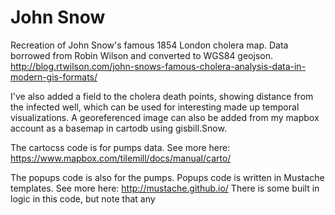 John Snow
========
Recreation of John Snow's famous 1854 London cholera map. 
Data borrowed from Robin Wilson and converted to WGS84 geojson.
http://blog.rtwilson.com/john-snows-famous-cholera-analysis-data-in-modern-gis-formats/

I've also added a field to the cholera death points, showing distance from the infected well, which can be used for interesting made up temporal visualizations. 
A georeferenced image can also be added from my mapbox account as a basemap in cartodb using gisbill.Snow.

The cartocss code is for pumps data. See more here: https://www.mapbox.com/tilemill/docs/manual/carto/

The popups code is also for the pumps. Popups code is written in Mustache templates. See more here: http://mustache.github.io/ There is some built in logic in this code, but note that any <script> tags in this code would break the entire viz.

Also included is some code for a simple Odyssey.js map (in markdown), detailed below. Be sure to change the viz code to match your own viz url.
http://cartodb.github.io/odyssey.js/
